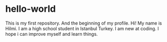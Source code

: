 # hello-world
This is my first repository. And the beginning of my profile.
Hi! My name is Hilmi. I am a high school student in Istanbul Turkey. I am new at coding. I hope i can improve myself and learn things. 
